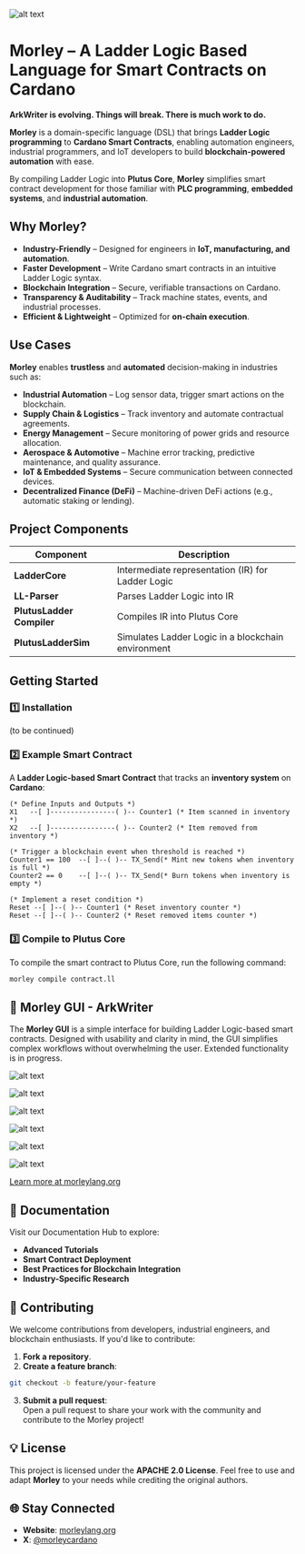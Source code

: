 ![alt text](https://github.com/Morley-Labs/morley-docs/blob/main/branding/morley.png)

# **Morley** – A Ladder Logic Based Language for Smart Contracts on Cardano

**ArkWriter is evolving. Things will break. There is much work to do.**

**Morley** is a domain-specific language (DSL) that brings **Ladder Logic programming** to **Cardano Smart Contracts**, enabling automation engineers, industrial programmers, and IoT developers to build **blockchain-powered automation** with ease.

By compiling Ladder Logic into **Plutus Core**, **Morley** simplifies smart contract development for those familiar with **PLC programming**, **embedded systems**, and **industrial automation**.

## **Why Morley?**
- **Industry-Friendly** – Designed for engineers in **IoT, manufacturing, and automation**.
- **Faster Development** – Write Cardano smart contracts in an intuitive Ladder Logic syntax.
- **Blockchain Integration** – Secure, verifiable transactions on Cardano.
- **Transparency & Auditability** – Track machine states, events, and industrial processes.
- **Efficient & Lightweight** – Optimized for **on-chain execution**.

## **Use Cases**
**Morley** enables **trustless** and **automated** decision-making in industries such as:
- **Industrial Automation** – Log sensor data, trigger smart actions on the blockchain.
- **Supply Chain & Logistics** – Track inventory and automate contractual agreements.
- **Energy Management** – Secure monitoring of power grids and resource allocation.
- **Aerospace & Automotive** – Machine error tracking, predictive maintenance, and quality assurance.
- **IoT & Embedded Systems** – Secure communication between connected devices.
- **Decentralized Finance (DeFi)** – Machine-driven DeFi actions (e.g., automatic staking or lending).

## **Project Components**
| Component                 | Description                                     |
|---------------------------|-------------------------------------------------|
| **LadderCore**            | Intermediate representation (IR) for Ladder Logic |
| **LL-Parser**             | Parses Ladder Logic into IR                    |
| **PlutusLadder Compiler** | Compiles IR into Plutus Core                   |
| **PlutusLadderSim**       | Simulates Ladder Logic in a blockchain environment |

## **Getting Started**
### 1️⃣ Installation
(to be continued)

### 2️⃣ Example Smart Contract
A **Ladder Logic-based Smart Contract** that tracks an **inventory system** on **Cardano**:

```
(* Define Inputs and Outputs *)
X1   --[ ]----------------( )-- Counter1 (* Item scanned in inventory *)
X2   --[ ]----------------( )-- Counter2 (* Item removed from inventory *)

(* Trigger a blockchain event when threshold is reached *)
Counter1 == 100  --[ ]--( )-- TX_Send(* Mint new tokens when inventory is full *)
Counter2 == 0    --[ ]--( )-- TX_Send(* Burn tokens when inventory is empty *)

(* Implement a reset condition *)
Reset --[ ]--( )-- Counter1 (* Reset inventory counter *)
Reset --[ ]--( )-- Counter2 (* Reset removed items counter *)
```

### 3️⃣ Compile to Plutus Core
To compile the smart contract to Plutus Core, run the following command:

```bash
morley compile contract.ll
```

## 🎨 Morley GUI - ArkWriter
The **Morley GUI** is a simple interface for building Ladder Logic-based smart contracts. Designed with usability and clarity in mind, the GUI simplifies complex workflows without overwhelming the user. Extended functionality is in progress.

![alt text](https://github.com/Morley-Labs/morley-docs/blob/main/branding/arkwriter_logo_multi-use.png)

![alt text](https://github.com/Morley-Labs/morley-docs/blob/main/ArkWriter_Screens/Screenshot%202025-02-09%20210231.png)

![alt text](https://github.com/Morley-Labs/morley-docs/blob/main/ArkWriter_Screens/Screenshot%202025-02-09%20210326.png)

![alt text](https://github.com/Morley-Labs/morley-docs/blob/main/ArkWriter_Screens/Screenshot%202025-02-09%20210356.png)

![alt text](https://github.com/Morley-Labs/morley-docs/blob/main/ArkWriter_Screens/Screenshot%202025-02-09%20210344.png)

![alt text](https://github.com/Morley-Labs/morley-docs/blob/main/ArkWriter_Screens/Screenshot%202025-02-09%20210446.png)

[Learn more at morleylang.org](https://morleylang.org)

## 📖 Documentation
Visit our Documentation Hub to explore:

- **Advanced Tutorials**
- **Smart Contract Deployment**
- **Best Practices for Blockchain Integration**
- **Industry-Specific Research**

## 🤝 Contributing
We welcome contributions from developers, industrial engineers, and blockchain enthusiasts. If you'd like to contribute:

1. **Fork a repository**.
2. **Create a feature branch**:  
```bash
git checkout -b feature/your-feature
```
3. **Submit a pull request**:  
Open a pull request to share your work with the community and contribute to the Morley project!

## 💡 License
This project is licensed under the **APACHE 2.0 License**. Feel free to use and adapt **Morley** to your needs while crediting the original authors.

## 🌐 Stay Connected
- **Website**: [morleylang.org](https://morleylang.org)  
- **X**: [@morleycardano](https://x.com/morleycardano)


